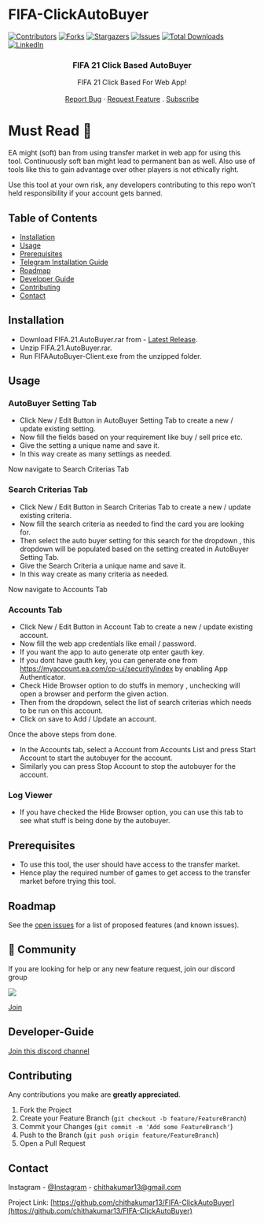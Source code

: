 # FIFA-ClickAutoBuyer 

[![Contributors][contributors-shield]][contributors-url]
[![Forks][forks-shield]][forks-url]
[![Stargazers][stars-shield]][stars-url]
[![Issues][issues-shield]][issues-url] 
[![Total Downloads](https://img.shields.io/github/downloads/chithakumar13/FIFA-ClickAutoBuyer/total.svg)]()
[![LinkedIn][linkedin-shield]][linkedin-url] 
<p align="center"> 
  <h3 align="center">FIFA 21 Click Based AutoBuyer</h3>

  <p align="center">
    FIFA 21 Click Based For Web App!
    <br />  
    <br /> 
    <a href="https://github.com/chithakumar13/FIFA-ClickAutoBuyer/issues">Report Bug</a>
    ·
    <a href="https://github.com/chithakumar13/FIFA-ClickAutoBuyer/issues">Request Feature</a>
  .
  <a href="https://www.youtube.com/channel/UC5eLkjmLU2TcE4oiJM9PsyA?sub_confirmation=1">Subscribe</a>
  
  # Must Read :no_entry_sign:
   EA might (soft) ban from using transfer market in web app for using this tool. Continuously soft ban might lead to permanent ban as well. Also use of tools like this to gain advantage over other players is not ethically right.  
   
   Use this tool at your own risk, any developers contributing to this repo won’t held responsibility if your account gets banned.
  </p>
</p>

<!-- TABLE OF CONTENTS -->
## Table of Contents

* [Installation](#installation) 
* [Usage](#Usage)
* [Prerequisites](#prerequisites) 
* [Telegram Installation Guide](#Telegram-Installation-Guide) 
* [Roadmap](#Roadmap)  
* [Developer Guide](#Developer-Guide) 
* [Contributing](#contributing) 
* [Contact](#contact)

<!-- installation -->
## Installation  

* Download FIFA.21.AutoBuyer.rar from - [Latest Release](https://github.com/chithakumar13/FIFA-ClickAutoBuyer/releases/).
* Unzip FIFA.21.AutoBuyer.rar.
* Run FIFAAutoBuyer-Client.exe from the unzipped folder. 

<!-- Usage -->
## Usage 

### AutoBuyer Setting Tab
* Click New / Edit Button in AutoBuyer Setting Tab to create a new / update existing setting.
* Now fill the fields based on your requirement like buy / sell price etc. 
* Give the setting a unique name and save it.
* In this way create as many settings as needed.

Now navigate to Search Criterias Tab
### Search Criterias Tab
* Click New / Edit Button in Search Criterias Tab to create a new / update existing criteria.
* Now fill the search criteria as needed to find the card you are looking for. 
* Then select the auto buyer setting for this search for the dropdown , this dropdown will be populated based on the setting created in AutoBuyer Setting Tab. 
* Give the Search Criteria a unique name and save it.
* In this way create as many criteria as needed.  

Now navigate to Accounts Tab
### Accounts Tab
* Click New / Edit Button in Account Tab to create a new / update existing account.
* Now fill the web app credentials like email / password. 
* If you want the app to auto generate otp enter gauth key.
* If you dont have gauth key, you can generate one from https://myaccount.ea.com/cp-ui/security/index by enabling App Authenticator.
* Check Hide Browser option to do stuffs in memory , unchecking will open a browser and perform the given action.
* Then from the dropdown, select the list of search criterias which needs to be run on this account. 
* Click on save to Add / Update an account.   

Once the above steps from done.
* In the Accounts tab, select a Account from Accounts List and press Start Account to start the autobuyer for the account.
* Similarly you can press Stop Account to stop the autobuyer for the account.

### Log Viewer
* If you have checked the Hide Browser option, you can use this tab to see what stuff is being done by the autobuyer.

## Prerequisites

* To use this tool, the user should have access to the transfer market. 
* Hence play the required number of games to get access to the transfer market before trying this tool. 

<!-- ROADMAP -->
## Roadmap

See the [open issues](https://github.com/chithakumar13/FIFA-ClickAutoBuyer/issues) for a list of proposed features (and known issues).

## 💬 Community

If you are looking for help or any new feature request, join our discord group 

<img src="https://img.shields.io/discord/768336764447621122?color=green&label=Discord&logo=discord&logoColor=white">

<a href="https://discord.gg/cktHYmp">Join</a>

<!-- DevGuide -->
## Developer-Guide

<a href="https://discord.gg/AHqdCWRw69">Join this discord channel</a> 

<!-- CONTRIBUTING -->
## Contributing

Any contributions you make are **greatly appreciated**.

1. Fork the Project
2. Create your Feature Branch (`git checkout -b feature/FeatureBranch`)
3. Commit your Changes (`git commit -m 'Add some FeatureBranch'`)
4. Push to the Branch (`git push origin feature/FeatureBranch`)
5. Open a Pull Request 

<!-- CONTACT -->
## Contact

Instagram - [@Instagram](https://www.instagram.com/i_m_ck13/) - chithakumar13@gmail.com

Project Link: [https://github.com/chithakumar13/FIFA-ClickAutoBuyer](https://github.com/chithakumar13/FIFA-ClickAutoBuyer)

<!-- MARKDOWN LINKS & IMAGES --> 

[contributors-shield]: https://img.shields.io/github/contributors/chithakumar13/FIFA-ClickAutoBuyer.svg?style=flat-square
[contributors-url]: https://github.com/chithakumar13/FIFA-ClickAutoBuyer/graphs/contributors
[forks-shield]: https://img.shields.io/github/forks/chithakumar13/FIFA-ClickAutoBuyer.svg?style=flat-square
[forks-url]: https://github.com/chithakumar13/FIFA-ClickAutoBuyer/network/members
[stars-shield]: https://img.shields.io/github/stars/chithakumar13/FIFA-ClickAutoBuyer.svg?style=flat-square
[stars-url]: https://github.com/chithakumar13/FIFA-ClickAutoBuyer/stargazers
[issues-shield]: https://img.shields.io/github/issues/chithakumar13/FIFA-ClickAutoBuyer.svg?style=flat-square
[issues-url]: https://github.com/chithakumar13/FIFA-ClickAutoBuyer/issues 
[linkedin-shield]: https://img.shields.io/badge/-LinkedIn-black.svg?style=flat-square&logo=linkedin&colorB=555
[linkedin-url]: https://linkedin.com/in/chithakumar13 

